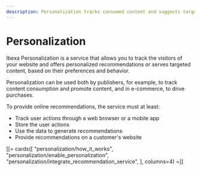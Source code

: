 ```yaml
---
description: Personalization tracks consumed content and suggests targeted content to your website visitors.
---
```


# Personalization

Ibexa Personalization is a service that allows you to track the visitors of your website and offers personalized recommendations or serves targeted content, based on their preferences and behavior.

Personalization can be used both by publishers, for example, to track content consumption 
and promote content, and in e-commerce, to drive purchases.

To provide online recommendations, the service must at least:

- Track user actions through a web browser or a mobile app
- Store the user actions
- Use the data to generate recommendations
- Provide recommendations on a customer's website

[[= cards([
    "personalization/how_it_works",
    "personalization/enable_personalization",
    "personalization/integrate_recommendation_service",
], columns=4) =]]





